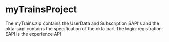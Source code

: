 # myTrainsProject
The myTrains.zip contains the UserData and Subscription SAPI's and the okta-sapi contains the specification of the okta part
The login-registration-EAPI is the experience API
